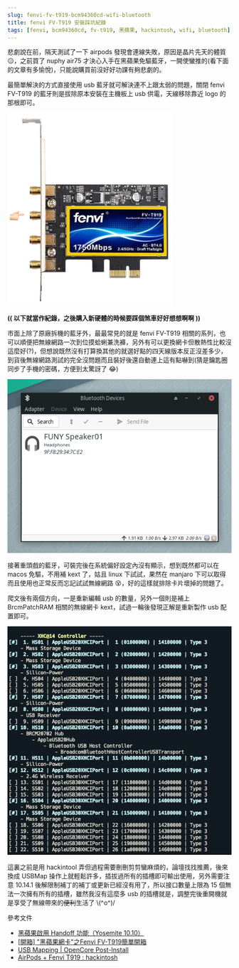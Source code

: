 ```yaml
---
slug: fenvi-fv-t919-bcm94360cd-wifi-bluetooth
title: fenvi FV-T919 安裝踩坑紀錄
tags: [fenvi, bcm94360cd, fv-t919, 黑蘋果, hackintosh, wifi, bluetooth]
---
```


悲劇說在前，隔天測試了一下 airpods 發現會連線失敗，原因是晶片先天的體質 😑，之前買了 nuphy air75 才決心入手在黑蘋果免驅藍牙，一開使蠻推的(看下面的文章有多愉悅)，只能說購買前沒好好功課有夠悲劇的。

<!--truncate-->

最簡單解決的方式直接使用 usb 藍牙就可解決連不上跟太弱的問題，關閉 fenvi FV-T919 的藍牙則是拔除原本安裝在主機板上 usb 供電，天線移除靠近 logo 的那根即可。

![fenvi-remove-bluetooth](./fenvi-img-0.png)

**(( 以下就當作紀錄，之後購入新硬體的時候要踩個煞車好好想想啊啊 ))**

市面上除了原廠拆機的藍牙外，最最常見的就是 fenvi FV-T919 相關的系列，也可以順便把無線網路一次到位摸蛤蜊兼洗褲，另外有可以更換網卡但散熱性比較沒這麼好(?)，但想說既然沒有打算換其他的就選好點的四天線版本反正沒差多少，到貨後無線網路測試的完全沒問題而且裝好後還自動連上這有點嚇到(猜是鑰匙圈同步了手機的密碼，方便到太驚訝了 😂)

![fenvi-bluetooth](./fenvi-img-1.png)

接著重頭戲的藍牙，可裝完後在系統偏好設定內沒有顯示，想到既然都可以在 macos 免驅，不用補 kext 了，姑且 linux 下試試，果然在 manjaro 下可以取得而且使用也正常反而忘記試試無線網路 😵，好的這樣就排除卡片壞掉的問題了。

爬文後有兩個方向，一是重新編輯 usb 的數量，另外一個則是補上 BrcmPatchRAM 相關的無線網卡 kext，試過一輪後發現正解是重新製作 usb 配置即可。

![fenvi-enjoy](./fenvi-img-2.png)

這裏之前是用 hackintool 弄但過程需要刪刪剪剪蠻麻煩的，論壇找找推薦，後來換成 USBMap 操作上就輕鬆許多，插拔過所有的插槽即可輸出使用，另外需要注意 10.14.1 後解限制補丁的補丁或更新已經沒有用了，所以接口數量上限為 15 個無法一次擁有所有的插槽，雖然我沒有這麼多 usb 的插槽就是，調整完後重開機就是享受了無線帶來的~~便利~~生活了 \\(^o^)/


參考文件

- [黑蘋果啟用 Handoff 功能（Yosemite 10.10）](https://benjenq.pixnet.net/blog/post/41443669)
- [[開箱] "黑蘋果網卡"之Fenvi FV-T919簡單開箱](https://www.ptt.cc/bbs/PC_Shopping/M.1615704188.A.A36.html)
- [USB Mapping | OpenCore Post-Install](https://dortania.github.io/OpenCore-Post-Install/usb/intel-mapping/intel.html)
- [AirPods + Fenvi T919 : hackintosh](https://www.reddit.com/r/hackintosh/comments/ke0nzx/airpods_fenvi_t919/gg33kg1/)
